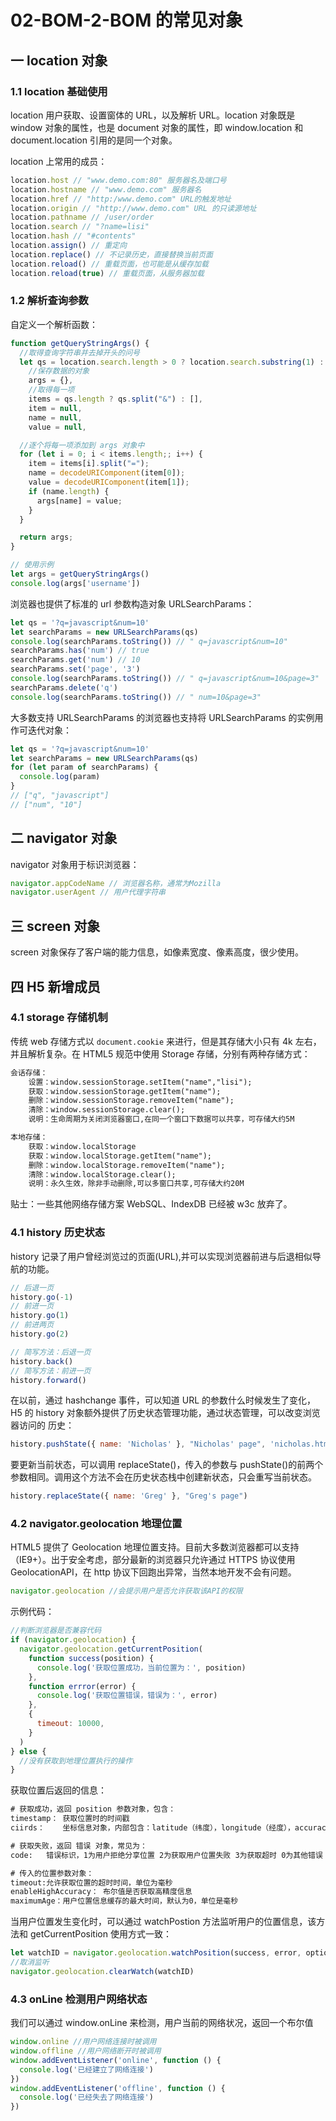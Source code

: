 # 02-BOM-2-BOM 的常见对象

## 一 location 对象

### 1.1 location 基础使用

location 用户获取、设置窗体的 URL，以及解析 URL。location 对象既是 window 对象的属性，也是 document 对象的属性，即 window.location 和 document.location 引用的是同一个对象。

location 上常用的成员：

```js
location.host // "www.demo.com:80" 服务器名及端口号
location.hostname // "www.demo.com" 服务器名
location.href // "http:/www.demo.com" URL的触发地址
location.origin // "http://www.demo.com" URL 的只读源地址
location.pathname // /user/order
location.search // "?name=lisi"
location.hash // "#contents"
location.assign() // 重定向
location.replace() // 不记录历史，直接替换当前页面
location.reload() // 重载页面，也可能是从缓存加载
location.reload(true) // 重载页面，从服务器加载
```

### 1.2 解析查询参数

自定义一个解析函数：

```js
function getQueryStringArgs() {
  //取得查询字符串并去掉开头的问号
  let qs = location.search.length > 0 ? location.search.substring(1) : "",
    //保存数据的对象
    args = {},
    //取得每一项
    items = qs.length ? qs.split("&") : [],
    item = null,
    name = null,
    value = null,

  //逐个将每一项添加到 args 对象中
  for (let i = 0; i < items.length;; i++) {
    item = items[i].split("=");
    name = decodeURIComponent(item[0]);
    value = decodeURIComponent(item[1]);
    if (name.length) {
      args[name] = value;
    }
  }

  return args;
}

// 使用示例
let args = getQueryStringArgs()
console.log(args['username'])
```

浏览器也提供了标准的 url 参数构造对象 URLSearchParams：

```js
let qs = '?q=javascript&num=10'
let searchParams = new URLSearchParams(qs)
console.log(searchParams.toString()) // " q=javascript&num=10"
searchParams.has('num') // true
searchParams.get('num') // 10
searchParams.set('page', '3')
console.log(searchParams.toString()) // " q=javascript&num=10&page=3"
searchParams.delete('q')
console.log(searchParams.toString()) // " num=10&page=3"
```

大多数支持 URLSearchParams 的浏览器也支持将 URLSearchParams 的实例用作可迭代对象：

```js
let qs = '?q=javascript&num=10'
let searchParams = new URLSearchParams(qs)
for (let param of searchParams) {
  console.log(param)
}
// ["q", "javascript"]
// ["num", "10"]
```

## 二 navigator 对象

navigator 对象用于标识浏览器：

```js
navigator.appCodeName // 浏览器名称，通常为Mozilla
navigator.userAgent // 用户代理字符串
```

## 三 screen 对象

screen 对象保存了客户端的能力信息，如像素宽度、像素高度，很少使用。

## 四 H5 新增成员

### 4.1 storage 存储机制

传统 web 存储方式以 `document.cookie` 来进行，但是其存储大小只有 4k 左右，并且解析复杂。在 HTML5 规范中使用 Storage 存储，分别有两种存储方式：

```txt
会话存储：
    设置：window.sessionStorage.setItem("name","lisi");
    获取：window.sessionStorage.getItem("name");
    删除：window.sessionStorage.removeItem("name");
    清除：window.sessionStorage.clear();
    说明：生命周期为关闭浏览器窗口,在同一个窗口下数据可以共享，可存储大约5M

本地存储：
    获取：window.localStorage
    获取：window.localStorage.getItem("name");
    删除：window.localStorage.removeItem("name");
    清除：window.localStorage.clear();
    说明：永久生效，除非手动删除,可以多窗口共享,可存储大约20M
```

贴士：一些其他网络存储方案 WebSQL、IndexDB 已经被 w3c 放弃了。

### 4.1 history 历史状态

history 记录了用户曾经浏览过的页面(URL),并可以实现浏览器前进与后退相似导航的功能。

```js
// 后退一页
history.go(-1)
// 前进一页
history.go(1)
// 前进两页
history.go(2)

// 简写方法：后退一页
history.back()
// 简写方法：前进一页
history.forward()
```

在以前，通过 hashchange 事件，可以知道 URL 的参数什么时候发生了变化，H5 的 history 对象额外提供了历史状态管理功能，通过状态管理，可以改变浏览器访问的 历史：

```js
history.pushState({ name: 'Nicholas' }, "Nicholas' page", 'nicholas.html')
```

要更新当前状态，可以调用 replaceState()，传入的参数与 pushState()的前两个参数相同。调用这个方法不会在历史状态栈中创建新状态，只会重写当前状态。

```js
history.replaceState({ name: 'Greg' }, "Greg's page")
```

### 4.2 navigator.geolocation 地理位置

HTML5 提供了 Geolocation 地理位置支持。目前大多数浏览器都可以支持（IE9+）。出于安全考虑，部分最新的浏览器只允许通过 HTTPS 协议使用 GeolocationAPI，在 http 协议下回跑出异常，当然本地开发不会有问题。

```js
navigator.geolocation //会提示用户是否允许获取该API的权限
```

示例代码：

```js
//判断浏览器是否兼容代码
if (navigator.geolocation) {
  navigator.geolocation.getCurrentPosition(
    function success(position) {
      console.log('获取位置成功，当前位置为：', position)
    },
    function errror(error) {
      console.log('获取位置错误，错误为：', error)
    },
    {
      timeout: 10000,
    }
  )
} else {
  //没有获取到地理位置执行的操作
}
```

获取位置后返回的信息：

```txt
# 获取成功，返回 position 参数对象，包含：
timestamp： 获取位置时的时间戳
ciirds：    坐标信息对象，内部包含：latitude（纬度），longitude（经度），accuracy（坐标精度，单位为米）

# 获取失败，返回 错误 对象，常见为：
code:   错误标识，1为用户拒绝分享位置 2为获取用户位置失败 3为获取超时 0为其他错误

# 传入的位置参数对象：
timeout:允许获取位置的超时时间，单位为毫秒
enableHighAccuracy： 布尔值是否获取高精度信息
maximumAge：用户位置信息缓存的最大时间，默认为0，单位是毫秒
```

当用户位置发生变化时，可以通过 watchPostion 方法监听用户的位置信息，该方法和 getCurrentPosition 使用方式一致：

```javascript
let watchID = navigator.geolocation.watchPosition(success, error, option)
//取消监听
navigator.geolocation.clearWatch(watchID)
```

### 4.3 onLine 检测用户网络状态

我们可以通过 window.onLine 来检测，用户当前的网络状况，返回一个布尔值

```js
window.online //用户网络连接时被调用
window.offline //用户网络断开时被调用
window.addEventListener('online', function () {
  console.log('已经建立了网络连接')
})
window.addEventListener('offline', function () {
  console.log('已经失去了网络连接')
})
```
